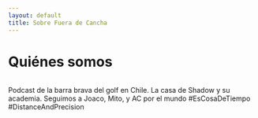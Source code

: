 ```yaml
---
layout: default
title: Sobre Fuera de Cancha
---
```


<div class="post">
	<h1 class="pageTitle">Quiénes somos</h1>
	<img src="{{ '/assets/img/touring.jpg' | relative_url }}" alt="">
	<p class="intro">Podcast de la barra brava del golf en Chile. La casa de Shadow y su academia. Seguimos a Joaco, Mito, y AC por el mundo #EsCosaDeTiempo #DistanceAndPrecision</p>
</div>
